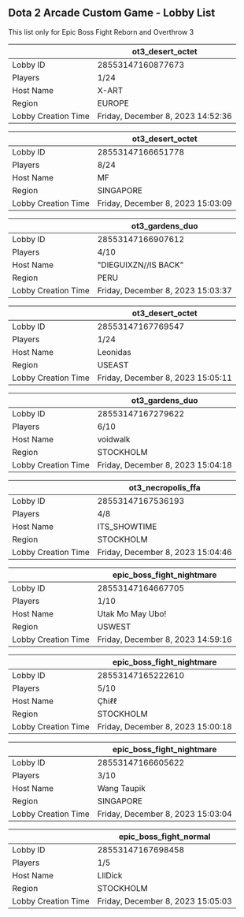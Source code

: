 ## Dota 2 Arcade Custom Game - Lobby List

This list only for Epic Boss Fight Reborn and Overthrow 3

|  | ot3_desert_octet |
| ------ | ------ |
| Lobby ID | 28553147160877673 |
| Players | 1/24 |
| Host Name | X-ART |
| Region | EUROPE |
| Lobby Creation Time | Friday, December 8, 2023 14:52:36 |


|  | ot3_desert_octet |
| ------ | ------ |
| Lobby ID | 28553147166651778 |
| Players | 8/24 |
| Host Name | MF |
| Region | SINGAPORE |
| Lobby Creation Time | Friday, December 8, 2023 15:03:09 |


|  | ot3_gardens_duo |
| ------ | ------ |
| Lobby ID | 28553147166907612 |
| Players | 4/10 |
| Host Name | "DIEGUIXZN//IS BACK" |
| Region | PERU |
| Lobby Creation Time | Friday, December 8, 2023 15:03:37 |


|  | ot3_desert_octet |
| ------ | ------ |
| Lobby ID | 28553147167769547 |
| Players | 1/24 |
| Host Name | Leonidas |
| Region | USEAST |
| Lobby Creation Time | Friday, December 8, 2023 15:05:11 |


|  | ot3_gardens_duo |
| ------ | ------ |
| Lobby ID | 28553147167279622 |
| Players | 6/10 |
| Host Name | voidwalk |
| Region | STOCKHOLM |
| Lobby Creation Time | Friday, December 8, 2023 15:04:18 |


|  | ot3_necropolis_ffa |
| ------ | ------ |
| Lobby ID | 28553147167536193 |
| Players | 4/8 |
| Host Name | ITS_SHOWTIME |
| Region | STOCKHOLM |
| Lobby Creation Time | Friday, December 8, 2023 15:04:46 |


|  | epic_boss_fight_nightmare |
| ------ | ------ |
| Lobby ID | 28553147164667705 |
| Players | 1/10 |
| Host Name | Utak Mo May Ubo! |
| Region | USWEST |
| Lobby Creation Time | Friday, December 8, 2023 14:59:16 |


|  | epic_boss_fight_nightmare |
| ------ | ------ |
| Lobby ID | 28553147165222610 |
| Players | 5/10 |
| Host Name | Çħίℓℓ |
| Region | STOCKHOLM |
| Lobby Creation Time | Friday, December 8, 2023 15:00:18 |


|  | epic_boss_fight_nightmare |
| ------ | ------ |
| Lobby ID | 28553147166605622 |
| Players | 3/10 |
| Host Name | Wang Taupik |
| Region | SINGAPORE |
| Lobby Creation Time | Friday, December 8, 2023 15:03:04 |


|  | epic_boss_fight_normal |
| ------ | ------ |
| Lobby ID | 28553147167698458 |
| Players | 1/5 |
| Host Name | LIlDick |
| Region | STOCKHOLM |
| Lobby Creation Time | Friday, December 8, 2023 15:05:03 |


